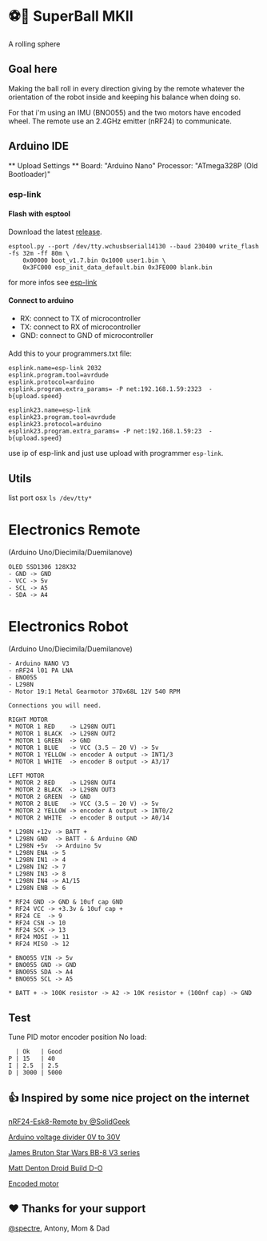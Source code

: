 # :soccer::robot: SuperBall MKII
A rolling sphere

## Goal here
Making the ball roll in every direction giving by the remote whatever the orientation of the robot inside and keeping his balance when doing so.

For that i'm using an IMU (BNO055) and the two motors have encoded wheel. The remote use an 2.4GHz emitter (nRF24) to communicate.

## Arduino IDE
** Upload Settings **
Board: "Arduino Nano"
Processor: "ATmega328P (Old Bootloader)"

### esp-link

#### Flash with esptool
Download the latest [release](https://github.com/jeelabs/esp-link/releases).

```
esptool.py --port /dev/tty.wchusbserial14130 --baud 230400 write_flash -fs 32m -ff 80m \
    0x00000 boot_v1.7.bin 0x1000 user1.bin \
    0x3FC000 esp_init_data_default.bin 0x3FE000 blank.bin
```

for more infos see [esp-link](https://github.com/jeelabs/esp-link)

#### Connect to arduino
- RX: connect to TX of microcontroller
- TX: connect to RX of microcontroller
- GND: connect to GND of microcontroller

####
Add this to your programmers.txt file:
```
esplink.name=esp-link 2032
esplink.program.tool=avrdude
esplink.protocol=arduino
esplink.program.extra_params= -P net:192.168.1.59:2323  -b{upload.speed}

esplink23.name=esp-link
esplink23.program.tool=avrdude
esplink23.protocol=arduino
esplink23.program.extra_params= -P net:192.168.1.59:23  -b{upload.speed}
```
use ip of esp-link and just use upload with programmer `esp-link`.

## Utils
list port osx
`ls /dev/tty*`

# Electronics Remote
(Arduino Uno/Diecimila/Duemilanove)
```
OLED SSD1306 128X32
- GND -> GND
- VCC -> 5v
- SCL -> A5
- SDA -> A4
```

# Electronics Robot
(Arduino Uno/Diecimila/Duemilanove)
```
- Arduino NANO V3
- nRF24 l01 PA LNA
- BNO055
- L298N
- Motor 19:1 Metal Gearmotor 37Dx68L 12V 540 RPM

Connections you will need.

RIGHT MOTOR
* MOTOR 1 RED    -> L298N OUT1
* MOTOR 1 BLACK  -> L298N OUT2
* MOTOR 1 GREEN  -> GND
* MOTOR 1 BLUE   -> VCC (3.5 – 20 V) -> 5v
* MOTOR 1 YELLOW -> encoder A output -> INT1/3
* MOTOR 1 WHITE  -> encoder B output -> A3/17

LEFT MOTOR
* MOTOR 2 RED    -> L298N OUT4
* MOTOR 2 BLACK  -> L298N OUT3
* MOTOR 2 GREEN  -> GND
* MOTOR 2 BLUE   -> VCC (3.5 – 20 V) -> 5v
* MOTOR 2 YELLOW -> encoder A output -> INT0/2
* MOTOR 2 WHITE  -> encoder B output -> A0/14

* L298N +12v -> BATT +
* L298N GND  -> BATT - & Arduino GND
* L298N +5v  -> Arduino 5v
* L298N ENA -> 5
* L298N IN1 -> 4
* L298N IN2 -> 7
* L298N IN3 -> 8
* L298N IN4 -> A1/15
* L298N ENB -> 6

* RF24 GND -> GND & 10uf cap GND
* RF24 VCC -> +3.3v & 10uf cap +
* RF24 CE  -> 9
* RF24 CSN -> 10
* RF24 SCK -> 13
* RF24 MOSI -> 11
* RF24 MISO -> 12

* BNO055 VIN -> 5v
* BNO055 GND -> GND
* BNO055 SDA -> A4
* BNO055 SCL -> A5

* BATT + -> 100K resistor -> A2 -> 10K resistor + (100nf cap) -> GND
```

## Test

Tune PID motor encoder position
No load:
```
  | Ok   | Good
P | 15   | 40
I | 2.5  | 2.5
D | 3000 | 5000
```

## :thumbsup: Inspired by some nice project on the internet		
[nRF24-Esk8-Remote by @SolidGeek](https://github.com/SolidGeek/nRF24-Esk8-Remote)

[Arduino voltage divider 0V to 30V](http://www.electroschematics.com/9351/arduino-digital-voltmeter/)

[James Bruton Star Wars BB-8 V3 series](https://www.youtube.com/playlist?list=PLpwJoq86vov8gnKpQkZUH4szapX1jxcmC)

[Matt Denton Droid Build D-O](https://youtu.be/zplirkxl6iM)

[Encoded motor](https://github.com/NikodemBartnik/ArduinoTutorials/tree/master/Encoded%20motor)

## :heart: Thanks for your support		
[@spectre](https://github.com/spectrenoir06), Antony, Mom & Dad
